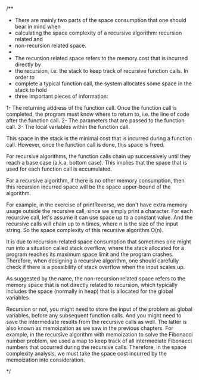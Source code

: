 /**
 * There are mainly two parts of the space consumption that one should bear in mind when 
 * calculating the space complexity of a recursive algorithm: recursion related and 
 * non-recursion related space.
 * 
 * The recursion related space refers to the memory cost that is incurred directly by 
 * the recursion, i.e. the stack to keep track of recursive function calls. In order to 
 * complete a typical function call, the system allocates some space in the stack to hold 
 * three important pieces of information:

1- The returning address of the function call. Once the function call is completed, the 
program must know where to return to, i.e. the line of code after the function call.
2- The parameters that are passed to the function call. 
3- The local variables within the function call.

This space in the stack is the minimal cost that is incurred during a function call. 
However, once the function call is done, this space is freed. 

For recursive algorithms, the function calls chain up successively until they reach a 
base case (a.k.a. bottom case). This implies that the space that is used for each function 
call is accumulated.

For a recursive algorithm, if there is no other memory consumption, then this recursion 
incurred space will be the space upper-bound of the algorithm.

For example, in the exercise of printReverse, we don't have extra memory usage outside the 
recursive call, since we simply print a character. For each recursive call, let's assume 
it can use space up to a constant value. And the recursive calls will chain up to n times, 
where n is the size of the input string. So the space complexity of this recursive algorithm 
O(n).

It is due to recursion-related space consumption that sometimes one might run into a 
situation called stack overflow, where the stack allocated for a program reaches its 
maximum space limit and the program crashes. Therefore, when designing a recursive 
algorithm, one should carefully check if there is a possibility of stack overflow when 
the input scales up.

As suggested by the name, the non-recursion related space refers to the memory space that 
is not directly related to recursion, which typically includes the space (normally in heap) 
that is allocated for the global variables.

Recursion or not, you might need to store the input of the problem as global variables, 
before any subsequent function calls. And you might need to save the intermediate results 
from the recursive calls as well. The latter is also known as memoization as we saw in the
 previous chapters. For example, in the recursive algorithm with memoization to solve the 
 Fibonacci number problem, we used a map to keep track of all intermediate Fibonacci 
 numbers that occurred during the recursive calls. Therefore, in the space complexity 
 analysis, we must take the space cost incurred by the memoization into consideration.  

 */
